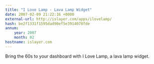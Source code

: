 ```yaml
---
title: "I Love Lamp - Lava Lamp Widget"
date: 2007-02-09 21:22:16 +0000
external-url: http://islayer.com/apps/ilovelamp/
hash: be2f1331f1595dad90ef5e3914078fde
annum:
    year: 2007
    month: 02
hostname: islayer.com
---
```


Bring the 60s to your dashboard with I Love Lamp, a lava lamp widget.
